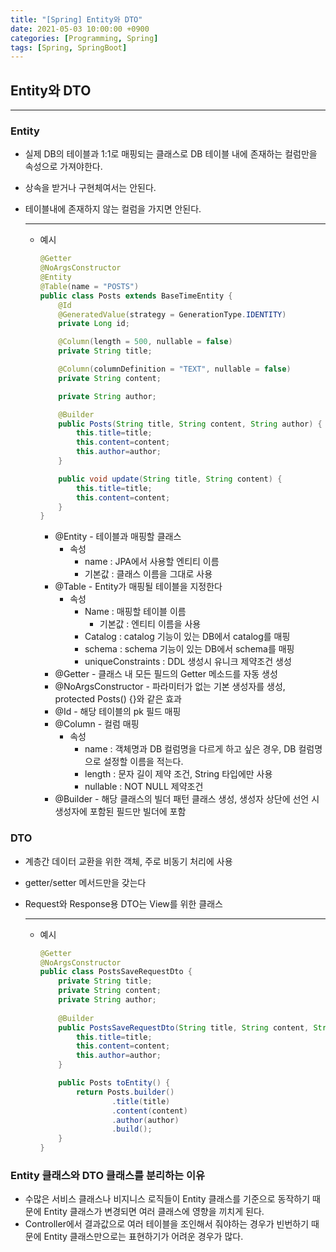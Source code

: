 ```yaml
---
title: "[Spring] Entity와 DTO"
date: 2021-05-03 10:00:00 +0900
categories: [Programming, Spring]
tags: [Spring, SpringBoot]
---
```


## Entity와 DTO

---

### Entity

- 실제 DB의 테이블과 1:1로 매핑되는 클래스로 DB 테이블 내에 존재하는 컬럼만을 속성으로 가져야한다.

- 상속을 받거나 구현체여서는 안된다.

- 테이블내에 존재하지 않는 컬럼을 가지면 안된다.

  ---

  - 예시

    ```java
    @Getter
    @NoArgsConstructor
    @Entity
    @Table(name = "POSTS")
    public class Posts extends BaseTimeEntity {
        @Id
        @GeneratedValue(strategy = GenerationType.IDENTITY)
        private Long id;
    
        @Column(length = 500, nullable = false)
        private String title;
    
        @Column(columnDefinition = "TEXT", nullable = false)
        private String content;
    
        private String author;
    
        @Builder
        public Posts(String title, String content, String author) {
            this.title=title;
            this.content=content;
            this.author=author;
        }
    
        public void update(String title, String content) {
            this.title=title;
            this.content=content;
        }
    }
    ```

    - @Entity - 테이블과 매핑할 클래스
      - 속성
        - name : JPA에서 사용할 엔티티 이름
        - 기본값 : 클래스 이름을 그대로 사용
    - @Table - Entity가 매핑될 테이블을 지정한다
      - 속성 
        - Name : 매핑할 테이블 이름
          - 기본값 : 엔티티 이름을 사용
        - Catalog : catalog 기능이 있는 DB에서 catalog를 매핑
        - schema : schema 기능이 있는 DB에서 schema를 매핑
        - uniqueConstraints : DDL 생성시 유니크 제약조건 생성
    - @Getter - 클래스 내 모든 필드의 Getter 메소드를 자동 생성
    - @NoArgsConstructor - 파라미터가 없는 기본 생성자를 생성, protected Posts() {}와 같은 효과
    - @Id - 해당 테이블의 pk 필드 매핑
    - @Column - 컬럼 매핑
      - 속성
        - name : 객체명과 DB 컬럼명을 다르게 하고 싶은 경우, DB 컬럼명으로 설정할 이름을 적는다.
        - length : 문자 길이 제약 조건, String 타입에만 사용
        - nullable : NOT NULL 제약조건
    - @Builder - 해당 클래스의 빌더 패턴 클래스 생성, 생성자 상단에 선언 시 생성자에 포함된 필드만 빌더에 포함

### DTO

- 계층간 데이터 교환을 위한 객체, 주로 비동기 처리에 사용

- getter/setter 메서드만을 갖는다

- Request와 Response용 DTO는 View를 위한 클래스

  ---

  - 예시

    ```java
    @Getter
    @NoArgsConstructor
    public class PostsSaveRequestDto {
        private String title;
        private String content;
        private String author;
        
        @Builder
        public PostsSaveRequestDto(String title, String content, String author) {
            this.title=title;
            this.content=content;
            this.author=author;
        }
    
        public Posts toEntity() {
            return Posts.builder()
                    .title(title)
                    .content(content)
                    .author(author)
                    .build();
        }
    }
    ```



### Entity 클래스와 DTO 클래스를 분리하는 이유

- 수많은 서비스 클래스나 비지니스 로직들이 Entity 클래스를 기준으로 동작하기 때문에 Entity 클래스가 변경되면 여러 클래스에 영향을 끼치게 된다.
- Controller에서 결과값으로 여러 테이블을 조인해서 줘야하는 경우가 빈번하기 때문에 Entity 클래스만으로는 표현하기가 어려운 경우가 많다.

